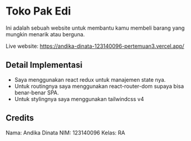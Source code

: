 # Toko Pak Edi

Ini adalah sebuah website untuk membantu kamu membeli barang yang mungkin menarik atau berguna.

Live website: https://andika-dinata-123140096-pertemuan3.vercel.app/

## Detail Implementasi

- Saya menggunakan react redux untuk manajemen state nya.
- Untuk routingnya saya menggunakan react-router-dom supaya bisa benar-benar SPA.
- Untuk stylingnya saya menggunakan tailwindcss v4

## Credits

Nama: Andika Dinata
NIM: 123140096
Kelas: RA
